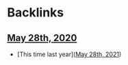 
# Backlinks
## [May 28th, 2020](<May 28th, 2020.md>)
- [This time last year]([May 28th, 2021](<May 28th, 2021.md>))

